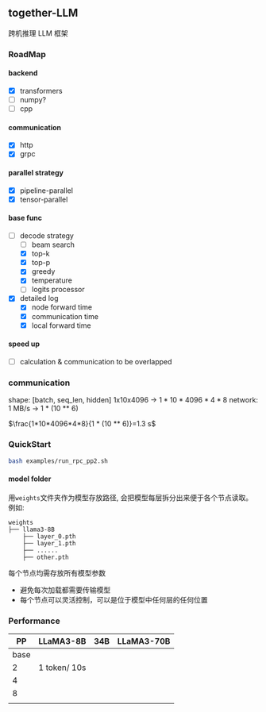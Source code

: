 ## together-LLM

跨机推理 LLM 框架

### RoadMap

#### backend

- [X] transformers
- [ ] numpy?
- [ ] cpp

#### communication

- [X] http
- [X] grpc

#### parallel strategy

- [X] pipeline-parallel
- [X] tensor-parallel

#### base func

- [ ] decode strategy
    - [ ] beam search
    - [x] top-k
    - [x] top-p
    - [x] greedy
    - [x] temperature
    - [ ] logits processor
- [x] detailed log
    - [x] node forward time
    - [x] communication time
    - [x] local forward time

#### speed up

- [ ] calculation & communication to be overlapped

### communication

shape: [batch, seq_len, hidden] 1x10x4096 -> $1*10*4096*4*8$
network: 1 MB/s -> 1 * (10 ** 6)

$\frac{1*10*4096*4*8}{1 * (10 ** 6)}=1.3 s$


### QuickStart

```bash
bash examples/run_rpc_pp2.sh
```

#### model folder

用`weights`文件夹作为模型存放路径, 会把模型每层拆分出来便于各个节点读取。例如:

```shell
weights
├── llama3-8B
    ├── layer_0.pth
    ├── layer_1.pth
    ├── ......
    ├── other.pth
```

每个节点均需存放所有模型参数

- 避免每次加载都需要传输模型
- 每个节点可以灵活控制，可以是位于模型中任何层的任何位置

### Performance


| PP   | LLaMA3-8B | 34B | LLaMA3-70B |
| ---- | --------- | --- | ---------- |
| base |           |     |            |
| 2    | 1 token/ 10s|     |            |
| 4    |           |     |            |
| 8    |           |     |            |
|      |           |     |            |
